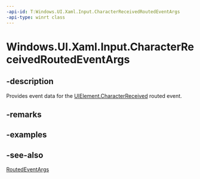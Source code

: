 ```yaml
---
-api-id: T:Windows.UI.Xaml.Input.CharacterReceivedRoutedEventArgs
-api-type: winrt class
---
```


<!-- Class syntax.
public class CharacterReceivedRoutedEventArgs : RoutedEventArgs, RoutedEventArgs
-->

# Windows.UI.Xaml.Input.CharacterReceivedRoutedEventArgs

## -description
Provides event data for the [UIElement.CharacterReceived](../windows.ui.xaml/uielement_characterreceived.md) routed event.



## -remarks

## -examples

## -see-also
[RoutedEventArgs](../windows.ui.xaml/routedeventargs.md)

